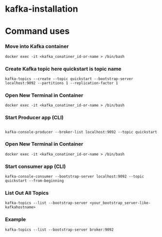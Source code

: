 # kafka-installation

# Command uses

### Move into Kafka container

```
docker exec -it <kafka_conatiner_id-or-name > /bin/bash

```

### Create Kafka topic here quickstart is topic name

```
kafka-topics --create --topic quickstart --bootstrap-server localhost:9092 --partitions 1 --replication-factor 1

```

### Open New Terminal in Container

```
docker exec -it <kafka_conatiner_id-or-name > /bin/bash

```

### Start Producer app (CLI)

``` 

kafka-console-producer --broker-list localhost:9092 --topic quickstart

```

### Open New Terminal in Container

```
docker exec -it <kafka_conatiner_id-or-name > /bin/bash

```
### Start consumer app (CLI)

```
kafka-console-consumer --bootstrap-server localhost:9092 --topic quickstart --from-beginning
```

### List Out All Topics 
```
kafka-topics --list --bootstrap-server <your_bootstrap_server-like-kafkahostname>
```

### Example
```
kafka-topics --list --bootstrap-server broker:9092

```
